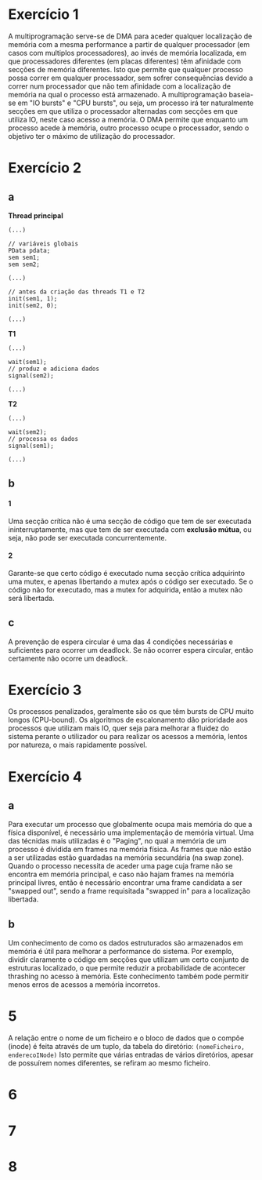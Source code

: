 # Exercício 1

A multiprogramação serve-se de DMA para aceder qualquer localização de memória com a mesma performance a partir de qualquer processador (em casos com multiplos processadores), ao invés de memória localizada, em que processadores diferentes (em placas diferentes) têm afinidade com secções de memória diferentes. Isto que permite que qualquer processo possa correr em qualquer processador, sem sofrer consequências devido a correr num processador que não tem afinidade com a localização de memória na qual o processo está armazenado.
A multiprogramação baseia-se em "IO bursts" e "CPU bursts", ou seja, um processo irá ter naturalmente secções em que utiliza o processador alternadas com secções em que utiliza IO, neste caso acesso a memória. O DMA permite que enquanto um processo acede à memória, outro processo ocupe o processador, sendo o objetivo ter o máximo de utilização do processador.

# Exercício 2

## a


**Thread principal**
```
(...)

// variáveis globais
PData pdata;
sem sem1;
sem sem2;

(...)

// antes da criação das threads T1 e T2
init(sem1, 1);
init(sem2, 0);

(...)
```

**T1**

```
(...)

wait(sem1);
// produz e adiciona dados
signal(sem2);

(...)
```


**T2**

```
(...)

wait(sem2);
// processa os dados
signal(sem1);

(...)
```


## b

#### 1

Uma secção crítica não é uma secção de código que tem de ser executada ininterruptamente, mas que tem de ser executada com **exclusão mútua**, ou seja, não pode ser executada concurrentemente.

#### 2

Garante-se que certo código é executado numa secção crítica adquirinto uma mutex, e apenas libertando a mutex após o código ser executado. Se o código não for executado, mas a mutex for adquirida, então a mutex não será libertada.

## c

A prevenção de espera circular é uma das 4 condições necessárias e suficientes para ocorrer um deadlock. Se não ocorrer espera circular, então certamente não ocorre um deadlock.

# Exercício 3

Os processos penalizados, geralmente são os que têm bursts de CPU muito longos (CPU-bound). Os algoritmos de escalonamento dão prioridade aos processos que utilizam mais IO, quer seja para melhorar a fluidez do sistema perante o utilizador ou para realizar os acessos a memória, lentos por natureza, o mais rapidamente possível.


# Exercício 4

## a

Para executar um processo que globalmente ocupa mais memória do que a física disponível, é necessário uma implementação de memória virtual. Uma das técnidas mais utilizadas é o "Paging", no qual a memória de um processo é dividida em frames na memória física. As frames que não estão a ser utilizadas estão guardadas na memória secundária (na swap zone). Quando o processo necessita de aceder uma page cuja frame não se encontra em memória principal, e caso não hajam frames na memória principal livres, então é necessário encontrar uma frame candidata a ser "swapped out", sendo a frame requisitada "swapped in" para a localização libertada.

## b

Um conhecimento de como os dados estruturados são armazenados em memória é útil para melhorar a performance do sistema. Por exemplo, dividir claramente o código em secções que utilizam um certo conjunto de estruturas localizado, o que permite reduzir a probabilidade de acontecer thrashing no acesso à memória. Este conhecimento também pode permitir menos erros de acessos a memória incorretos.


# 5

A relação entre o nome de um ficheiro e o bloco de dados que o compõe (inode) é feita através de um tuplo, da tabela do diretório:
    `(nomeFicheiro, enderecoINode)`
Isto permite que várias entradas de vários diretórios, apesar de possuírem nomes diferentes, se refiram ao mesmo ficheiro.

# 6

# 7

# 8
